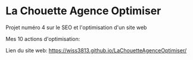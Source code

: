 # La Chouette Agence Optimiser

Projet numéro 4 sur le SEO et l'optimisation d'un site web

Mes 10 actions d'optimisation:


Lien du site web:
https://wiss3813.github.io/LaChouetteAgenceOptimiser/
